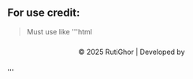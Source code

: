 ## For use credit:
> Must use like
'''html
<footer style="text-align:center; font-size:14px; padding:10px;">
  © 2025 RutiGhor | Developed by <span id="dev-credit"></span>
</footer>

<script src="https://cdn.jsdelivr.net/gh/skhalidmahmud/skhalidmahmud/credit.js"></script>
'''
